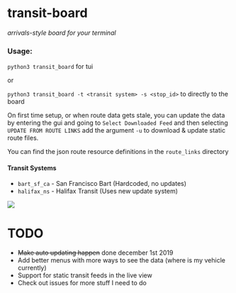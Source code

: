 # transit-board
_arrivals-style board for your terminal_

### Usage: 

`python3 transit_board` for tui

or

`python3 transit_board -t <transit system> -s <stop_id>` to directly to the board

On first time setup, or when route data gets stale, you can update the data by entering the gui and going to `Select Downloaded Feed` and then selecting `UPDATE FROM ROUTE LINKS`
add the argument `-u` to download & update static route files.

You can find the json route resource definitions in the `route_links` directory

#### Transit Systems
* `bart_sf_ca` - San Francisco Bart (Hardcoded, no updates)
* `halifax_ns` - Halifax Transit (Uses new update system)

![](https://raw.githubusercontent.com/BasicBeluga/transit-board/master/example.jpg?token=AAHQJNEU3CTTV6LU5ALQAC25Q2NJO)

# TODO
* ~~Make auto updating happen~~ done december 1st 2019
* Add better menus with more ways to see the data (where is my vehicle currently)
* Support for static transit feeds in the live view
* Check out issues for more stuff I need to do
